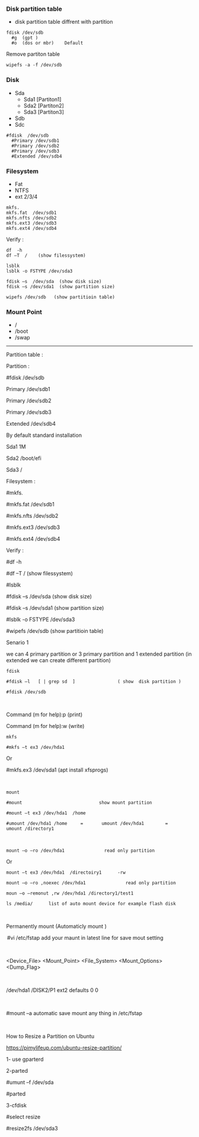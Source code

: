   
### Disk partition table 
- disk partition table diffrent with partition 
```
fdisk /dev/sdb 
  #g  (gpt ) 
  #o  (dos or mbr)    Default 
```
Remove partiton table 
```
wipefs -a -f /dev/sdb 
```

### Disk 
- Sda
    + Sda1 [Partiton1] 
    + Sda2 [Partiton2] 
    + Sda3 [Partiton3] 
- Sdb 
- Sdc

```
#fdisk  /dev/sdb 
  #Primary /dev/sdb1 
  #Primary /dev/sdb2 
  #Primary /dev/sdb3 
  #Extended /dev/sdb4 
```

### Filesystem  
- Fat
- NTFS
- ext 2/3/4

```
mkfs. 
mkfs.fat  /dev/sdb1 
mkfs.nfts /dev/sdb2 
mkfs.ext3 /dev/sdb3 
mkfs.ext4 /dev/sdb4 
```
 
Verify : 
```
df  -h 
df –T  /    (show filessystem) 
```
```
lsblk
lsblk -o FSTYPE /dev/sda3 
```
```
fdisk –s  /dev/sda  (show disk size) 
fdisk –s /dev/sda1  (show partition size) 
```
```
wipefs /dev/sdb   (show partitioin table) 
```

### Mount Point 

- / 
- /boot 
- /swap 

---------------------------------------------------------------------------------------------------------------------------------------------------------------- 

Partition table : 


 

Partition : 

#fdisk  /dev/sdb 

Primary /dev/sdb1 

Primary /dev/sdb2 

Primary /dev/sdb3 

Extended /dev/sdb4 

 

By default standard installation 

Sda1         1M 

Sda2          /boot/efi 

Sda3          / 

 

Filesystem : 

#mkfs. 

#mkfs.fat  /dev/sdb1 

#mkfs.nfts /dev/sdb2 

#mkfs.ext3 /dev/sdb3 

#mkfs.ext4 /dev/sdb4 

 

Verify : 

#df  -h 

#df –T  /    (show filessystem) 

#lsblk 

#fdisk –s  /dev/sda  (show disk size) 

#fdisk –s /dev/sda1  (show partition size) 

#lsblk -o FSTYPE /dev/sda3 

#wipefs /dev/sdb   (show partitioin table) 

 

 

 

Senario 1 

we can 4 primary partition or 3 primary partition and 1 extended partition (in extended we can create different partition) 

    fdisk  

    #fdisk –l   [ | grep sd  ]                ( show  disk partition ) 

    #fdisk /dev/sdb 

  

Command (m for help):p            (print) 

Command (m for help):w           (write) 

 

    mkfs 

    #mkfs –t ex3 /dev/hda1  

Or  

#mkfs.ex3  /dev/sda1         (apt install xfsprogs) 

  

    mount 

    #mount                             show mount partition  

    #mount –t ex3 /dev/hda1  /home      

    #umount /dev/hda1 /home     =       umount /dev/hda1        =        umount /directory1 

  

    mount –o –ro /dev/hda1               read only partition 

 Or 

    mount –t ex3 /dev/hda1  /directoiry1      -rw 

    mount –o –ro ,noexec /dev/hda1               read only partition 

    moun –o –remonut ,rw /dev/hda1 /directory1/test1 

    ls /media/      list of auto mount device for example flash disk 

  

Permanently mount        (Automaticly  mount )  

 #vi /etc/fstap            add your maunt in latest line for save mout setting 

  

<Device_File>     <Mount_Point>     <File_System>   <Mount_Options>  <Dump_Flag>  <FSCK> 

  

/dev/hda1                   /DISK2/P1                    ext2             defaults                             0                 0 

  

#mount –a      automatic save mount any thing in /etc/fstap 

  

  

 

 

How to Resize a Partition on Ubuntu 

https://pimylifeup.com/ubuntu-resize-partition/ 

1- use gparterd 

2-parted 

#umunt –f /dev/sda 

#parted 

 

3-cfdisk 

#select resize 

#resize2fs  /dev/sda3 

 

 

 

 
